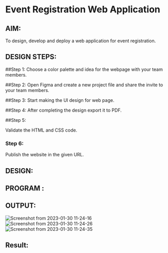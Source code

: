 # Event Registration Web Application

## AIM:
To design, develop and deploy a web application for event registration.

## DESIGN STEPS:
##Step 1:
Choose a color palette and idea for the webpage with your team members.

##Step 2:
Open Figma and create a new project file and share the invite to your team members.

##Step 3:
Start making the UI design for web page.

##Step 4:
After completing the design export it to PDF.

##Step 5:

Validate the HTML and CSS code.

### Step 6:

Publish the website in the given URL.

## DESIGN:

## PROGRAM :

## OUTPUT:
![Screenshot from 2023-01-30 11-24-16](https://user-images.githubusercontent.com/118781418/215398338-6147e473-8da1-4ed5-84c6-e0a5ee13be0f.png)
![Screenshot from 2023-01-30 11-24-26](https://user-images.githubusercontent.com/118781418/215398395-8f3911c7-ab94-4bee-852e-505f119e511a.png)
![Screenshot from 2023-01-30 11-24-35](https://user-images.githubusercontent.com/118781418/215398484-14b6f852-b95e-4155-b6ed-29a81ba24c10.png)


## Result:

